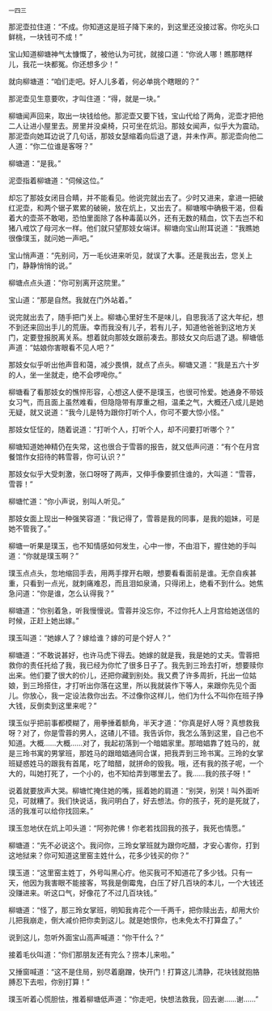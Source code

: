     一四三 

   那泥壶拉住道：“不成。你知道这是班子降下来的，到这里还没接过客。你吃头口鲜桃，一块钱可不成！”

   宝山知道柳塘神气太慷慨了，被他认为可扰，就接口道：“你讹人哪！瞧那瞎样儿，我花一块都冤。你还想多少！”

   就向柳塘道：“咱们走吧。好人儿多着，何必单挑个瞎眼的？”

   那泥壶见生意要吹，才叫住道：“得，就是一块。”

   柳塘闻声回来，取出一块钱给他。那泥壶又要下钱，宝山代给了两角，泥壶才把他二人让进小屋里去。房里并没桌椅，只可坐在炕沿。那妓女闻声，似乎大为震动。那泥壶向她耳边说了几句话，那妓女瑟缩着向后退了退，并未作声。那泥壶向他二人道：“你二位谁是客呀？”

   柳塘道：“是我。”

   泥壶指着柳塘道：“伺候这位。”

   却忘了那妓女闭目合睛，并不能看见。他说完就出去了。少时又进来，拿进一把破红泥壶，和两个锯子累累的破碗，放在炕上，又出去了。柳塘喉中确极干渴，但看着大的壶茶不敢喝，恐怕里面除了各种毒菌以外，还有无数的精血，饮下去岂不和猪八戒饮了母河水一样。他们就只望那妓女端详。柳塘向宝山附耳说道：“我瞧她很像璞玉，就问她一声吧。”

   宝山悄声道：“先别问，万一毛伙进来听见，就误了大事。还是我出去，您关上门，静静悄悄的说。”

   柳塘点点头道：“你可别离开这院里。”

   宝山道：“那是自然。我就在门外站着。”

   说完就出去了，随手把门关上。柳塘心里好生不是味儿，自思我活了这大年纪，想不到还来回出手儿的荒唐。幸而我没有儿子，若有儿子，知道他爸爸到这地方关门，定要登报脱离关系。想着就向那妓女跟前凑去。那妓女又向后退了退。柳塘低声道：“姑娘你害眼看不见人吧？”

   那妓女似乎听出他声音和蔼，减少畏惧，就点了点头。柳塘又道：“我是五六十岁的人，坐一坐就走，绝不会啰唣你。”

   柳塘看了看那妓女的憔悴形容，心想这人便不是璞玉，也很可怜爱。她通身不带妓女习气，而且面上虽然难看，但隐隐带有厚重之相，温柔之气，大概还八成儿是她无疑，就又说道：“我今儿是特为跟你打听个人，你可不要大惊小怪。”

   那妓女怔怔的，随着说道：“打听个人，打听个人，却不问要打听哪个？”

   柳塘知道她神精仍在失常，这也很合于雪蓉的报告，就又低声问道：“有个在月宫餐馆作女招待的韩雪蓉，你可认识？”

   那妓女似乎大受刺激，张口呀呀了两声，又伸手像要抓住谁的，大叫道：“雪蓉，雪蓉！”

   柳塘忙道：“你小声说，别叫人听见。”

   那妓女面上现出一种强笑容道：“我记得了，雪蓉是我的同事，是我的姐妹，可是她不管我了。”

   柳塘一听果是璞玉，也不知情感如何发生，心中一惨，不由泪下，握住她的手叫道：“你就是璞玉啊？”

   璞玉点点头，忽地缩回手去，用两手撑开右眼，想要看看面前是谁。无奈自疾甚重，只看到一点光，就刺痛难忍，而且泪如泉涌，只得闭上，绝看不到什么。她焦急问道：“你是谁，怎么认得我？”

   柳塘道：“你别着急，听我慢慢说。雪蓉并没忘你，不过你托人上月宫给她送信的时候，正赶上她出嫁。”

   璞玉叫道：“她嫁人了？嫁给谁？嫁的可是个好人？”

   柳塘道：“不敢说甚好，也许马虎下得去。她嫁的就是我，我是她的丈夫。雪蓉把救你的责任托给了我，我已经为你忙了很多日子了。我先到三玲去打听，想要赎你出来。他们要了很大的价儿，还把你藏到别处。我又费了许多周折，托出一位姑娘，到三玲搭住，才打听出你落在这里，所以我就装作下等人，来跟你先见个面儿。你放心，我一定设法救你出去。不过像你这样儿，他们为什么不叫你在班子挣大钱，反倒卖到这里来呢？”

   璞玉似乎把前事都模糊了，用拳捶着额角，半天才道：“你真是好人呀？真想救我呀？对了，你是雪蓉的男人，这碴儿不错。我告诉你，我怎么落到这里，自己也不知道。大概……大概……对了，我起初落到一个暗娼家里。那暗娼靠了姓马的，就是三玲书寓的男掌班，那姓马的跟暗娼通同合谋，把我弄到三玲书寓。三玲的女掌班疑惑姓马的跟我有首尾，吃了暗醋，就拼命的毁我。哦，还有我的孩子呢，一个大的，叫她打死了，一个小的，也不知给弄到哪里去了。我……我的孩子呀！”

   说着就要放声大哭。柳塘忙掩住她的嘴，摇着她的肩道：“别哭，别哭！叫外面听见，可就糟了。我们快说话，我问明白了，好去想法。你的孩子，死的是死就了，活的我准可以给你找回来。”

   璞玉忽地伏在炕上叩头道：“阿弥陀佛！你老若找回我的孩子，我死也情愿。”

   柳塘道：“先不必说这个。我问你，三玲女掌班就为跟你吃醋，才安心害你，打到这地狱来？你可知道这里窑主姓什么，花多少钱买的你？”

   璞玉道：“这里窑主姓丁，外号叫黑心疔。他买我可不知道花了多少钱。只有一天，他因为我害眼不能接客，骂我是倒霉鬼，白压了好几百块的本儿，一个大钱还没赚进来。听这口气，好像花了不过几百块钱。”

   柳塘道：“怪了，那三玲女掌班，明知我肯花个一千两千，把你赎出去，却用大价儿把我崩走，倒大减价把你卖到这儿。就是她恨你，也未免太不打算盘了。”

   说到这儿，忽听外面宝山高声喊道：“你干什么？”

   接着毛伙叫道：“你们那朋友还有完么？捞本儿来啦。”

   又捶窗喊道：“这不是住局，别尽着磨蹭，快开门！打算这儿清静，花块钱就抱胳膊忍下去啦，你别打算！”

   璞玉听着心慌胆怯，推着柳塘低声道：“你走吧，快想法救我，回去谢……谢……”

